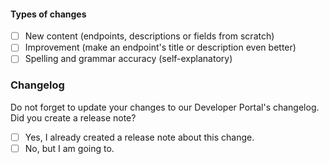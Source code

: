 #### Types of changes
- [ ] New content (endpoints, descriptions or fields from scratch)
- [ ] Improvement (make an endpoint's title or description even better)
- [ ] Spelling and grammar accuracy (self-explanatory)

### Changelog
Do not forget to update your changes to our Developer Portal's changelog. Did you create a release note?
- [ ] Yes, I already created a release note about this change.
- [ ] No, but I am going to.
